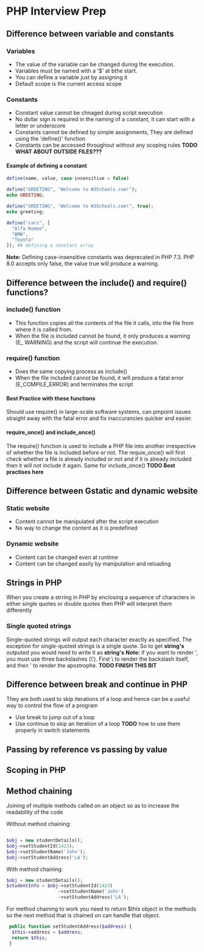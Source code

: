# PHP Interview  Prep

## Difference between variable and constants

### Variables
* The value of the variable can be changed during the execution.
* Variables must be named with a '$' at bthe start.
* You can define a variable just by assigning it
* Default scope is the current access scope

### Constants
* Constant value cannot be chnaged during script execution
* No dollar sign is required in the naming of a constant, it can start with a letter or underscore
* Constants cannot be defined by simple assignments, They are defined using the 'define()' function
* Constants can be accessed throughout without any scoping rules
**TODO WHAT ABOUT OUTSIDE FILES???**

#### Example of defining a constant
```php
define(name, value, case-insensitive = false)

define("GREETING", "Welcome to W3Schools.com!");
echo GREETING;

define("GREETING", "Welcome to W3Schools.com!", true);
echo greeting;

define("cars", [
  "Alfa Romeo",
  "BMW",
  "Toyota"
]); ## defining a constant array

```

**Note:** Defining case-insensitive constants was deprecated in PHP 7.3. PHP 8.0 accepts only false, the value true will produce a warning.


## Difference between the include() and require() functions?

### include() function
* This function copies all the contents of the file it calls, into the file from where it is called from.
* When the file is included cannot be found, it only produces a warning (E_ WARNING) and the script will continue the execution.

### require() function
* Does the same copying process as include()
* When the file included cannot be found, it will produce a fatal error (E_COMPILE_ERROR) and terminates the script

#### Best Practice with these functions
Should use require() in large-scale software systems, can pinpoint issues straight away with the fatal error and fix inaccurancies quicker and easier.
#### require_once() and include_once()
The require() function is used to include a PHP file into another irrespective of whether the file is included before or not. The requie_once() will first check whether a file is already included or not and if it is already included then it will not include it again. Same for include_once()
**TODO Best practises here**


## Difference between Gstatic and dynamic website
### Static website 
* Content cannot be manipulated after the script execution
* No way to change the content as it is predefined

### Dynamic website
* Content can be changed even at runtime
* Content can be changed easily by manipulation and reloading

## Strings in PHP
When you create a strring in PHP by enclosing a sequence of characters in either single quotes or double quotes then PHP will interpret them differently
### Single quoted strings
Single-quoted strings will output each character exactly as specified. The exception for single-quoted strings is a single quote.
So to get **string's** outputed you would need to write it as **string\'s**
**Note:** if you want to render \', you must use three backslashes (\\\'). First \\ to render the backslash itself, and then \' to render the apostrophe. 
**TODO FINISH THIS BIT**

## Difference between break and continue in PHP
They are both used to skip iterations of a loop and hence can be a useful way to control the flow of a program
* Use break to jump out of a loop
* Use continue to skip an iteration of a loop
**TODO** how to use them properly in switch statements



## Passing by reference vs passing by value

## Scoping in PHP

## Method chaining
Joining of multiple methods called on an object so as to increase the readability of the code 

Without method chaining:
```php

$obj = new studentDetails();
$obj->setStudentId(1423);
$obj->setStudentName('John');
$obj->setStudentAddress('LA');
```

With method chaining:
```php
$obj = new studentDetails();
$studentInfo = $obj->setStudentId(1423)
                   ->setStudentName('John')
                   ->setStudentAddress('LA');
```

For method chaining to work you need to return $this object in the methods so the next method that is chained on can handle that object.


```php
 public function setStudentAddress($address) {
  $this->address = $address;
  return $this;
 }
```
